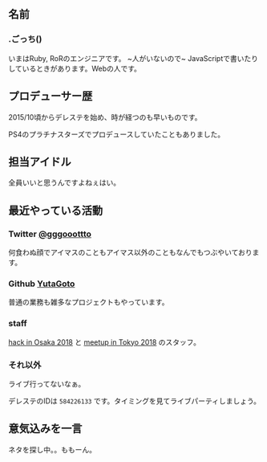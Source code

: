 ## 名前

### .ごっち()

いまはRuby, RoRのエンジニアです。 ~人がいないので~ JavaScriptで書いたりしているときがあります。Webの人です。

## プロデューサー歴

2015/10頃からデレステを始め、時が経つのも早いものです。

PS4のプラチナスターズでプロデュースしていたこともありました。

## 担当アイドル

全員いいと思うんですよねぇはい。



## 最近やっている活動

### Twitter [@gggooottto](https://twitter.com/gggooottto)

何食わぬ顔でアイマスのこともアイマス以外のこともなんでもつぶやいております。

### Github [YutaGoto](https://github.com/YutaGoto)

普通の業務も雑多なプロジェクトもやっています。

### staff

[hack in Osaka 2018](https://imas.connpass.com/event/80082/) と [meetup in Tokyo 2018](https://imas.connpass.com/event/90996/) のスタッフ。

### それ以外

ライブ行ってないなぁ。

デレステのIDは `584226133` です。タイミングを見てライブパーティしましょう。

## 意気込みを一言

ネタを探し中。。ももーん。
